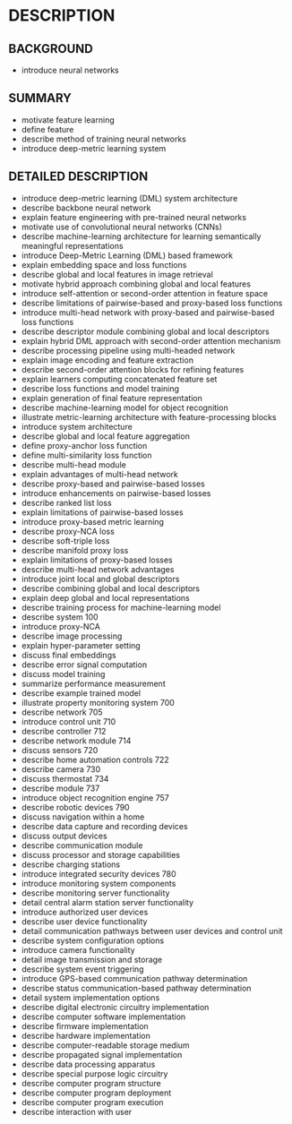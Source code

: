 # DESCRIPTION

## BACKGROUND

- introduce neural networks

## SUMMARY

- motivate feature learning
- define feature
- describe method of training neural networks
- introduce deep-metric learning system

## DETAILED DESCRIPTION

- introduce deep-metric learning (DML) system architecture
- describe backbone neural network
- explain feature engineering with pre-trained neural networks
- motivate use of convolutional neural networks (CNNs)
- describe machine-learning architecture for learning semantically meaningful representations
- introduce Deep-Metric Learning (DML) based framework
- explain embedding space and loss functions
- describe global and local features in image retrieval
- motivate hybrid approach combining global and local features
- introduce self-attention or second-order attention in feature space
- describe limitations of pairwise-based and proxy-based loss functions
- introduce multi-head network with proxy-based and pairwise-based loss functions
- describe descriptor module combining global and local descriptors
- explain hybrid DML approach with second-order attention mechanism
- describe processing pipeline using multi-headed network
- explain image encoding and feature extraction
- describe second-order attention blocks for refining features
- explain learners computing concatenated feature set
- describe loss functions and model training
- explain generation of final feature representation
- describe machine-learning model for object recognition
- illustrate metric-learning architecture with feature-processing blocks
- introduce system architecture
- describe global and local feature aggregation
- define proxy-anchor loss function
- define multi-similarity loss function
- describe multi-head module
- explain advantages of multi-head network
- describe proxy-based and pairwise-based losses
- introduce enhancements on pairwise-based losses
- describe ranked list loss
- explain limitations of pairwise-based losses
- introduce proxy-based metric learning
- describe proxy-NCA loss
- describe soft-triple loss
- describe manifold proxy loss
- explain limitations of proxy-based losses
- describe multi-head network advantages
- introduce joint local and global descriptors
- describe combining global and local descriptors
- explain deep global and local representations
- describe training process for machine-learning model
- describe system 100
- introduce proxy-NCA
- describe image processing
- explain hyper-parameter setting
- discuss final embeddings
- describe error signal computation
- discuss model training
- summarize performance measurement
- describe example trained model
- illustrate property monitoring system 700
- describe network 705
- introduce control unit 710
- describe controller 712
- describe network module 714
- discuss sensors 720
- describe home automation controls 722
- describe camera 730
- discuss thermostat 734
- describe module 737
- introduce object recognition engine 757
- describe robotic devices 790
- discuss navigation within a home
- describe data capture and recording devices
- discuss output devices
- describe communication module
- discuss processor and storage capabilities
- describe charging stations
- introduce integrated security devices 780
- introduce monitoring system components
- describe monitoring server functionality
- detail central alarm station server functionality
- introduce authorized user devices
- describe user device functionality
- detail communication pathways between user devices and control unit
- describe system configuration options
- introduce camera functionality
- detail image transmission and storage
- describe system event triggering
- introduce GPS-based communication pathway determination
- describe status communication-based pathway determination
- detail system implementation options
- describe digital electronic circuitry implementation
- describe computer software implementation
- describe firmware implementation
- describe hardware implementation
- describe computer-readable storage medium
- describe propagated signal implementation
- describe data processing apparatus
- describe special purpose logic circuitry
- describe computer program structure
- describe computer program deployment
- describe computer program execution
- describe interaction with user


